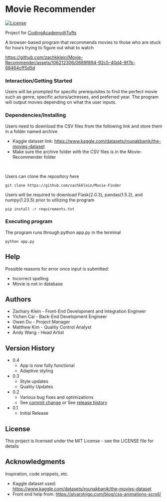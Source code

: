 # Movie Recommender
 [![License](https://img.shields.io/badge/license-MIT-blue)](./LICENSE)

Project for [CodingAcademy@Tufts](https://universitycollege.tufts.edu/high-school/programs/coding-academy)

A browser-based program that recommends movies to those who are stuck for hours trying to figure out what to watch

https://github.com/zachkklein/Movie-Recommender/assets/106212306/0689f894-92c5-40d4-9f7b-68464cff5d5d


### Interaction/Getting Started
Users will be prompted for specific prerequisites to find the perfect movie such as genre, specific actors/actresses, and preferred year. The program will output movies depending on what the user inputs.



### Dependencies/Installing

Users need to download the CSV files from the following link and store them in a folder named archive
* Kaggle dataset link: https://www.kaggle.com/datasets/rounakbanik/the-movies-dataset
 * Make sure the archive folder with the CSV files is in the Movie-Recommender folder

  <p>&nbsp;</p>

Users can clone the repository here
```
git clone https://github.com/zachkklein/Movie-Finder
```

Users will be required to download Flask(2.0.3), pandas(1.5.2), and numpy(1.23.5) prior to utilizing the program

```
pip install -r requirements.txt
```

### Executing program

The program runs through python app.py in the terminal 
```
python app.py
```




## Help

Possible reasons for error once input is submitted:
* Incorrect spelling
* Movie is not in database




## Authors

* Zachary Klein - Front-End Development and Integration Engineer
* Yichen Cai - Back-End Development Engineer
* Owen Du - Project Manager
* Matthew Kim - Quality Control Analyst
* Andy Wang - Head Artist



## Version History
* 0.4
    * App is now fully functional
    * Adaptive styling 
* 0.3
    * Style updates
    * Quality Updates
* 0.2
    * Various bug fixes and optimizations
    * See [commit change]() or See [release history]()
* 0.1
    * Initial Release


## License

This project is licensed under the MIT License - see the LICENSE file for details

## Acknowledgments

Inspiration, code snippets, etc.
* Kaggle dataset used: https://www.kaggle.com/datasets/rounakbanik/the-movies-dataset
* Front end help from: https://alvarotrigo.com/blog/css-animations-scroll/
